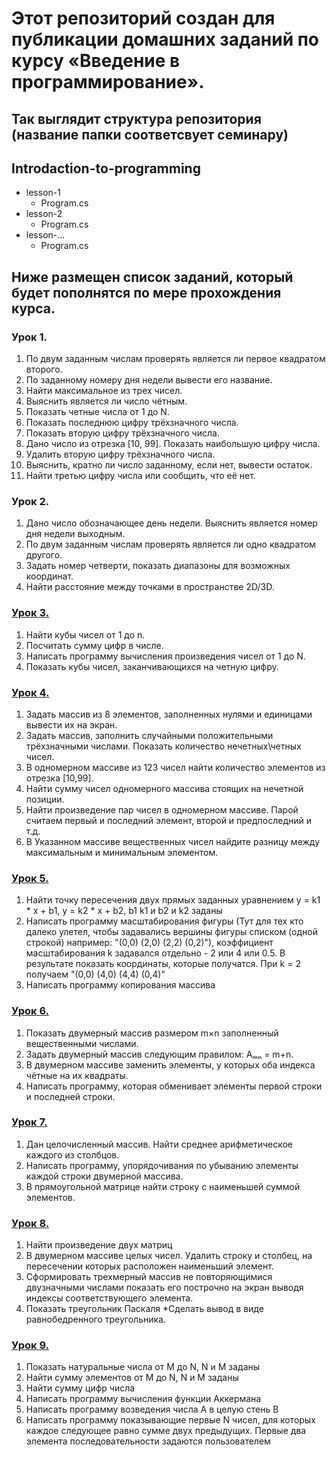 # Этот репозиторий создан для публикации домашних заданий по курсу «Введение в программирование».

## Так выглядит структура репозитория (название папки соответсвует семинару)

## Introdaction-to-programming 
- lesson-1
	- Program.cs
- lesson-2
	- Program.cs
- lesson-...
	- Program.cs

## Ниже размещен список заданий, который будет пополнятся по мере прохождения курса.

### Урок 1.
1. По двум заданным числам проверять является ли первое квадратом второго.
2. По заданному номеру дня недели вывести его название.
3. Найти максимальное из трех чисел.
4. Выяснить является ли число чётным.
5. Показать четные числа от 1 до N.
6. Показать последнюю цифру трёхзначного числа.
7. Показать вторую цифру трёхзначного числа.
8. Дано число из отрезка [10, 99]. Показать наибольшую цифру числа.
9. Удалить вторую цифру трёхзначного числа.
10. Выяснить, кратно ли число заданному, если нет, вывести остаток.
11. Найти третью цифру числа или сообщить, что её нет.

### Урок 2.
1. Дано число обозначающее день недели. Выяснить является номер дня недели выходным.
2. По двум заданным числам проверять является ли одно квадратом другого.
3. Задать номер четверти, показать диапазоны для возможных координат.
4. Найти расстояние между точками в пространстве 2D/3D.

### [Урок 3.](https://github.com/a-norkov/Introduction-to-programming/tree/main/lesson-3)
1. Найти кубы чисел от 1 до n.
2. Посчитать сумму цифр в числе.
3. Написать программу вычисления произведения чисел от 1 до N.
4. Показать кубы чисел, заканчивающихся на четную цифру.

### [Урок 4.](https://github.com/a-norkov/Introduction-to-programming/tree/main/lesson-4)
1. Задать массив из 8 элементов, заполненных нулями и единицами вывести их на экран.
2. Задать массив, заполнить случайными положительными трёхзначными числами. Показать количество нечетных\четных чисел.
3. В одномерном массиве из 123 чисел найти количество элементов из отрезка [10,99].
4. Найти сумму чисел одномерного массива стоящих на нечетной позиции.
5. Найти произведение пар чисел в одномерном массиве. Парой считаем первый и последний элемент, второй и предпоследний и т.д.
6. В Указанном массиве вещественных чисел найдите разницу между максимальным и минимальным элементом.

### [Урок 5.](https://github.com/a-norkov/Introduction-to-programming/tree/main/lesson-5)
1. Найти точку пересечения двух прямых заданных уравнением y = k1 * x + b1, y = k2 * x + b2, b1 k1 и b2 и k2 заданы
2. Написать программу масштабирования фигуры (Тут для тех кто далеко улетел, чтобы задавались вершины фигуры списком (одной строкой) например: "(0,0) (2,0) (2,2) (0,2)"), коэффициент масштабирования k задавался отдельно - 2 или 4 или 0.5. В результате показать координаты, которые получатся. При k = 2 получаем "(0,0) (4,0) (4,4) (0,4)"
3. Написать программу копирования массива

### [Урок 6.](https://github.com/a-norkov/Introduction-to-programming/tree/main/lesson-6)
1. Показать двумерный массив размером m×n заполненный вещественными числами.
2. Задать двумерный массив следующим правилом: Aₘₙ = m+n.
3. В двумерном массиве заменить элементы, у которых оба индекса чётные на их квадраты.
4. Написать программу, которая обменивает элементы первой строки и последней строки.

### [Урок 7.](https://github.com/a-norkov/Introduction-to-programming/tree/main/lesson-7)
1. Дан целочисленный массив. Найти среднее арифметическое каждого из столбцов.
2. Написать программу, упорядочивания по убыванию элементы каждой строки двумерной массива.
3. В прямоугольной матрице найти строку с наименьшей суммой элементов.

### [Урок 8.](https://github.com/a-norkov/Introduction-to-programming/tree/main/lesson-8)
1. Найти произведение двух матриц
2. В двумерном массиве целых чисел. Удалить строку и столбец, на пересечении которых расположен наименьший элемент.
3. Сформировать трехмерный массив не повторяющимися двузначными числами показать его построчно на экран выводя индексы соответствующего элемента.
4. Показать треугольник Паскаля *Сделать вывод в виде равнобедренного треугольника.

### [Урок 9.](https://github.com/a-norkov/Introduction-to-programming/tree/main/lesson-9)
1. Показать натуральные числа от M до N, N и M заданы
2. Найти сумму элементов от M до N, N и M заданы
3. Найти сумму цифр числа
4. Написать программу вычисления функции Аккермана
5. Написать программу возведения числа А в целую стень B
6. Написать программу показывающие первые N чисел, для которых каждое следующее равно сумме двух предыдущих. Первые два элемента последовательности задаются пользователем
